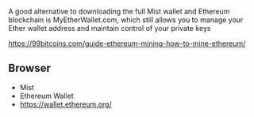 A good alternative to downloading the full Mist wallet and Ethereum blockchain is MyEtherWallet.com, which still allows you to manage your Ether wallet address and maintain control of your private keys

https://99bitcoins.com/guide-ethereum-mining-how-to-mine-ethereum/

## Browser

- Mist
- Ethereum Wallet
- https://wallet.ethereum.org/

